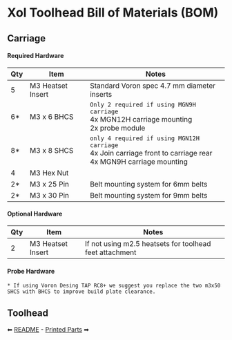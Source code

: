 # Xol Toolhead Bill of Materials (BOM)
## Carriage

#### Required Hardware
| Qty | Item | Notes|
|-----|------|------|
|5 | M3 Heatset Insert| Standard Voron spec 4.7 mm diameter inserts|
|6* | M3 x 6 BHCS | `Only 2 required if using MGN9H carriage`<br/>4x MGN12H carriage mounting<br/>2x probe module|
|8* | M3 x 8 SHCS | `only 4 required if using MGN12H carriage`<br/>4x Join carriage front to carriage rear<br/>4x MGN9H carriage mounting |
| 4 | M3 Hex Nut | |
| 2* | M3 x 25 Pin | Belt mounting system for 6mm belts | 
| 2* | M3 x 30 Pin | Belt mounting system for 9mm belts |

#### Optional Hardware
| Qty | Item | Notes|
|-----|------|------|
|2 | M3 Heatset Insert| If not using m2.5 heatsets for toolhead feet attachment|

#### Probe Hardware


`* If using Voron Desing TAP RC8+ we suggest you replace the two m3x50 SHCS with BHCS to improve build plate clearance.`

## Toolhead


⬅ [README](README.md) - [Printed Parts](printing.md) ➡
